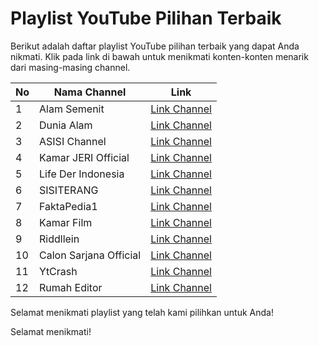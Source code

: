 # Playlist YouTube Pilihan Terbaik

Berikut adalah daftar playlist YouTube pilihan terbaik yang dapat Anda nikmati. Klik pada link di bawah untuk menikmati konten-konten menarik dari masing-masing channel.

| No | Nama Channel | Link |
| --- | ------------ | ---- |
| 1 | Alam Semenit | [Link Channel](https://youtube.com/@AlamSemenit?si=9uIRhVK39xtyATWl) |
| 2 | Dunia Alam | [Link Channel](https://youtube.com/@dunia_alam?si=bWBa03xGlnHPX63Z) |
| 3 | ASISI Channel | [Link Channel](https://youtube.com/@ASISIChannel?si=Mri6ez1RTXsVtR8C) |
| 4 | Kamar JERI Official | [Link Channel](https://youtube.com/@KamarJERI_Official?si=PhmPjdYIiE9K_Fq3) |
| 5 | Life Der Indonesia | [Link Channel](https://youtube.com/@lifederindonesia?si=v8G7l0T7ytOo0yas) |
| 6 | SISITERANG | [Link Channel](https://youtube.com/@SISITERANG?si=lShnrIigE2Y2FFun) |
| 7 | FaktaPedia1 | [Link Channel](https://youtube.com/@FaktaPedia1?si=Q_UHnM8LY6vyW9Q_) |
| 8 | Kamar Film | [Link Channel](https://youtube.com/@kamarfilm4215?si=U4_lcp8F-iuZjMGg) |
| 9 | Riddllein | [Link Channel](https://youtube.com/@ridddlein8278?si=wvT2K8evVj0L8nMP) |
| 10 | Calon Sarjana Official | [Link Channel](https://youtube.com/@CalonSarjanaOfficial?si=VQ18mr1OLHU_U7tG) |
| 11 | YtCrash | [Link Channel](https://youtube.com/@YtCrash?si=wnEhzXB9sJywlAty) |
| 12 | Rumah Editor | [Link Channel](https://youtube.com/@RumahEditor?si=k6YiQQgZvakR8nRx) |

Selamat menikmati playlist yang telah kami pilihkan untuk Anda!

Selamat menikmati!
